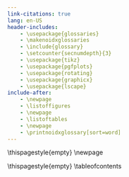 ```yaml
---
link-citations: true
lang: en-US
header-includes:
    - \usepackage{glossaries}
    - \makenoidxglossaries
    - \include{glossary}
    - \setcounter{secnumdepth}{3}
    - \usepackage{tikz}
    - \usepackage{pgfplots}
    - \usepackage{rotating}
    - \usepackage{graphicx}
    - \usepackage{lscape}
include-after:
    - \newpage
    - \listoffigures
    - \newpage
    - \listoftables
    - \newpage
    - \printnoidxglossary[sort=word]
---
```



\thispagestyle{empty}
\newpage

\thispagestyle{empty}
\tableofcontents

<!-- TODO: Update all the Figure statements -->
